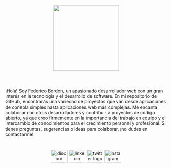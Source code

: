 <br clear="both">

<div align="center">
  <img height="205" src="https://i.pinimg.com/originals/33/d3/5d/33d35db8934632ded132d7cb171c8a21.gif"  />
</div>

###

<br clear="both">

<p align="left">¡Hola! Soy Federico Bordon, un apasionado desarrollador web con un gran interés en la tecnología y el desarrollo de software. En mi repositorio de GitHub, encontrarás una variedad de proyectos que van desde aplicaciones de consola simples hasta aplicaciones web más complejas. Me encanta colaborar con otros desarrolladores y contribuir a proyectos de código abierto, ya que creo firmemente en la importancia del trabajo en equipo y el intercambio de conocimientos para el crecimiento personal y profesional. Si tienes preguntas, sugerencias o ideas para colaborar, ¡no dudes en contactarme!</p>

###

<br clear="both">

<div align="center">
  <img src="https://raw.githubusercontent.com/maurodesouza/profile-readme-generator/master/src/assets/icons/social/discord/default.svg" width="52" height="40" alt="discord logo"  />
  <img src="https://raw.githubusercontent.com/maurodesouza/profile-readme-generator/master/src/assets/icons/social/linkedin/default.svg" width="52" height="40" alt="linkedin logo"  />
  <img src="https://raw.githubusercontent.com/maurodesouza/profile-readme-generator/master/src/assets/icons/social/twitter/default.svg" width="52" height="40" alt="twitter logo"  />
  <img src="https://raw.githubusercontent.com/maurodesouza/profile-readme-generator/master/src/assets/icons/social/instagram/default.svg" width="52" height="40" alt="instagram logo"  />
</div>

###
